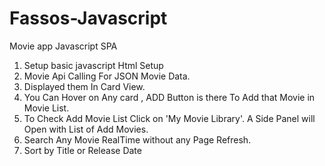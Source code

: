 # Fassos-Javascript
Movie app Javascript SPA 

1.	Setup basic javascript Html Setup
2.	Movie Api Calling For JSON Movie Data.
3.	Displayed them In Card View.
4.	You Can Hover on Any card , ADD Button is there To Add that Movie in Movie List.
5.	To Check Add Movie List Click on 'My Movie Library'. A Side Panel will Open with List of Add Movies.
6.	Search Any Movie RealTime without any Page Refresh.
7.	Sort by Title or Release Date
